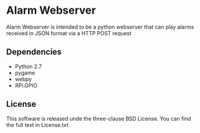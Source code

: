 # Alarm Webserver

Alarm Webserver is intended to be a python webserver that can play alarms received in JSON format via a HTTP POST request

## Dependencies

* Python 2.7
* pygame
* webpy
* RPi.GPIO

## License

This software is released unde the three-clause BSD License. You can find the full text in License.txt